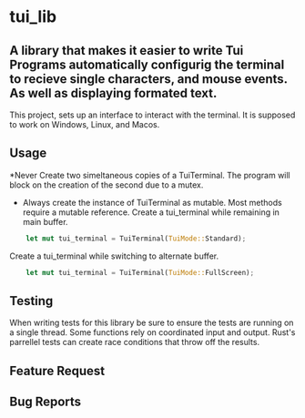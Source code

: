 # tui_lib

## A library that makes it easier to write Tui Programs automatically configurig the terminal to recieve single characters, and mouse events. As well as displaying formated text.

This project, sets up an interface to interact with the terminal. It is supposed to work on Windows, Linux, and Macos.

## Usage

\*Never Create two simeltaneous copies of a TuiTerminal. The program will block on the creation of the second due to a mutex.

- Always create the instance of TuiTerminal as mutable. Most methods require a mutable reference.
  Create a tui_terminal while remaining in main buffer.

```rust
    let mut tui_terminal = TuiTerminal(TuiMode::Standard);
```

Create a tui_terminal while switching to alternate buffer.

```rust
    let mut tui_terminal = TuiTerminal(TuiMode::FullScreen);
```

## Testing

When writing tests for this library be sure to ensure the tests are running on a single thread. Some functions rely on coordinated input and output. Rust's parrellel tests can create race conditions that throw off the results.

## Feature Request

## Bug Reports
